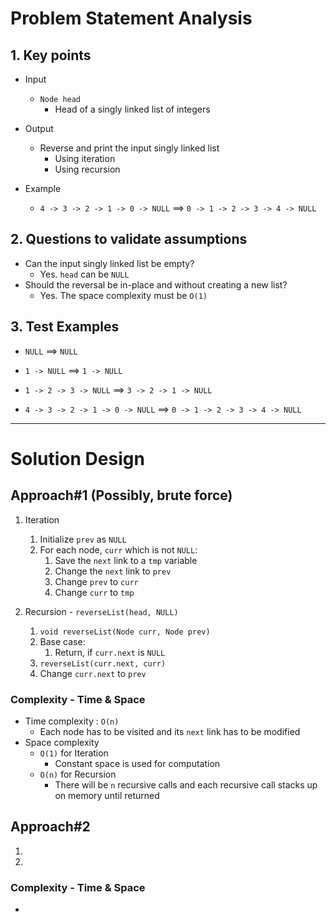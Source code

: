 # Problem Statement Analysis
## 1. Key points
- Input
    - `Node head`
        - Head of a singly linked list of integers

- Output
    - Reverse and print the input singly linked list
        - Using iteration
        - Using recursion

- Example
    - `4 -> 3 -> 2 -> 1 -> 0 -> NULL` ==> `0 -> 1 -> 2 -> 3 -> 4 -> NULL`

## 2. Questions to validate assumptions
- Can the input singly linked list be empty?
    - Yes. `head` can be `NULL`
- Should the reversal be in-place and without creating a new list?
    - Yes. The space complexity must be `O(1)`

## 3. Test Examples
- `NULL` ==> `NULL`

- `1 -> NULL` ==> `1 -> NULL`

- `1 -> 2 -> 3 -> NULL` ==> `3 -> 2 -> 1 -> NULL`

- `4 -> 3 -> 2 -> 1 -> 0 -> NULL` ==> `0 -> 1 -> 2 -> 3 -> 4 -> NULL`

---

# Solution Design
## Approach#1 (Possibly, brute force)
1. Iteration
    1. Initialize `prev` as `NULL`
    1. For each node, `curr` which is not `NULL`:
        1. Save the `next` link to a `tmp` variable
        1. Change the `next` link to `prev`
        1. Change `prev` to `curr`
        1. Change `curr` to `tmp`

1. Recursion - `reverseList(head, NULL)`
    1. `void reverseList(Node curr, Node prev)`
    1. Base case:
        1. Return, if `curr.next` is `NULL`
    1. `reverseList(curr.next, curr)`
    1. Change `curr.next` to `prev`

### Complexity - Time & Space
- Time complexity : `O(n)`
    - Each node has to be visited and its `next` link has to be modified
- Space complexity
    - `O(1)` for Iteration
        - Constant space is used for computation
    - `O(n)` for Recursion
        - There will be `n` recursive calls and each recursive call stacks up on memory until returned

## Approach#2
1. 
1. 

### Complexity - Time & Space
- 
